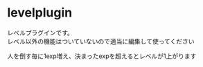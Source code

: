 # levelplugin  
レベルプラグインです。  
レベル以外の機能はついていないので適当に編集して使ってください  



人を倒す毎に1exp増え、決まったexpを超えるとレベルが1上がります
